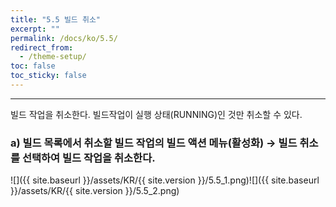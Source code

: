 ```yaml
---
title: "5.5 빌드 취소"
excerpt: ""
permalink: /docs/ko/5.5/
redirect_from:
  - /theme-setup/
toc: false
toc_sticky: false
---
```


---
빌드 작업을 취소한다. 빌드작업이 실행 상태(RUNNING)인 것만 취소할 수 있다.

### a\) 빌드 목록에서 취소할 빌드 작업의 빌드 액션 메뉴\(활성화\) → 빌드 취소를 선택하여 빌드 작업을 취소한다.
![]({{ site.baseurl }}/assets/KR/{{ site.version }}/5.5_1.png)![]({{ site.baseurl }}/assets/KR/{{ site.version }}/5.5_2.png)
